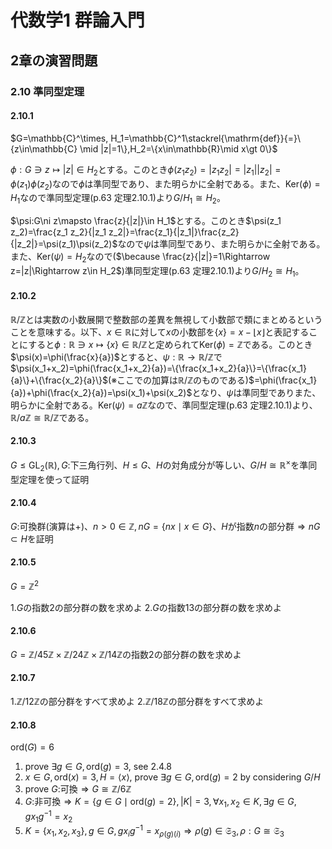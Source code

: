 # 代数学1 群論入門

## 2章の演習問題

### 2.10 準同型定理

#### 2.10.1

$G=\mathbb{C}^\times, H_1=\mathbb{C}^1\stackrel{\mathrm{def}}{=}\{z\in\mathbb{C} \mid |z|=1\},H_2=\{x\in\mathbb{R}\mid x\gt 0\}$

$\phi:G\ni z\mapsto |z|\in H_2$とする。このとき$\phi(z_1 z_2)=|z_1 z_2|=|z_1||z_2|=\phi(z_1)\phi(z_2)$なので$\phi$は準同型であり、また明らかに全射である。また、$\mathrm{Ker}(\phi)=H_1$なので準同型定理(p.63 定理2.10.1)より$G/H_1\cong H_2$。

$\psi:G\ni z\mapsto \frac{z}{|z|}\in H_1$とする。このとき$\psi(z_1 z_2)=\frac{z_1 z_2}{|z_1 z_2|}=\frac{z_1}{|z_1|}\frac{z_2}{|z_2|}=\psi(z_1)\psi(z_2)$なので$\psi$は準同型であり、また明らかに全射である。また、$\mathrm{Ker}(\psi)=H_2$なので($\because \frac{z}{|z|}=1\Rightarrow z=|z|\Rightarrow z\in H_2$)準同型定理(p.63 定理2.10.1)より$G/H_2\cong H_1$。

#### 2.10.2

$\mathbb{R}/\mathbb{Z}$とは実数の小数展開で整数部の差異を無視して小数部で類にまとめるということを意味する。以下、$x\in\mathbb{R}$に対して$x$の小数部を$\{x\}=x-\lfloor x\rfloor$と表記することにすると$\phi:\mathbb{R}\ni x\mapsto \{x\}\in\mathbb{R}/\mathbb{Z}$と定められて$\mathrm{Ker}(\phi)=\mathbb{Z}$である。このとき$\psi(x)=\phi(\frac{x}{a})$とすると、$\psi:\mathbb{R}\rightarrow\mathbb{R}/\mathbb{Z}$で$\psi(x_1+x_2)=\phi(\frac{x_1+x_2}{a})=\{\frac{x_1+x_2}{a}\}=\{\frac{x_1}{a}\}+\{\frac{x_2}{a}\}$(※ここでの加算は$\mathbb{R}/\mathbb{Z}$のものである)$=\phi(\frac{x_1}{a})+\phi(\frac{x_2}{a})=\psi(x_1)+\psi(x_2)$となり、$\psi$は準同型でありまた、明らかに全射である。$\mathrm{Ker}(\psi)=a\mathbb{Z}$なので、準同型定理(p.63 定理2.10.1)より、$\mathbb{R}/a\mathbb{Z}\cong\mathbb{R}/\mathbb{Z}$である。

#### 2.10.3

$G\le\mathrm{GL}_2(\mathbb{R}),G:$下三角行列、$H\le G$、$H$の対角成分が等しい、$G/H\cong\mathbb{R}^\times$を準同型定理を使って証明

#### 2.10.4

$G:$可換群(演算は$+$)、$n\gt0\in\mathbb{Z},nG=\{nx\mid x\in G\}$、$H$が指数$n$の部分群$\Rightarrow nG\subset H$を証明

#### 2.10.5

$G=\mathbb{Z}^2$

1.$G$の指数$2$の部分群の数を求めよ
2.$G$の指数$13$の部分群の数を求めよ 

#### 2.10.6

$G=\mathbb{Z}/45\mathbb{Z}\times\mathbb{Z}/24\mathbb{Z}\times\mathbb{Z}/14\mathbb{Z}$の指数$2$の部分群の数を求めよ

#### 2.10.7

1.$\mathbb{Z}/12\mathbb{Z}$の部分群をすべて求めよ
2.$\mathbb{Z}/18\mathbb{Z}$の部分群をすべて求めよ

#### 2.10.8

$\mathrm{ord}(G)=6$

1. prove $\exists g \in G, \mathrm{ord}(g)=3$, see 2.4.8
2. $x\in G, \mathrm{ord}(x)=3, H=\langle x\rangle$, prove $\exists g \in G, \mathrm{ord}(g)=2$ by considering $G/H$
3. prove $G:$可換$\Rightarrow G\cong\mathbb{Z}/6\mathbb{Z}$
4. $G:$非可換$\Rightarrow K=\{g \in G\mid\mathrm{ord}(g)=2\},|K|=3,\forall x_1,x_2\in K, \exists g\in G, g x_1 g^{-1}=x_2$
5. $K=\{x_1,x_2,x_3\},g\in G,gx_ig^{-1}=x_{\rho(g)(i)}\Rightarrow\rho(g)\in\mathfrak{S}_3,\rho:G\cong\mathfrak{S}_3$
